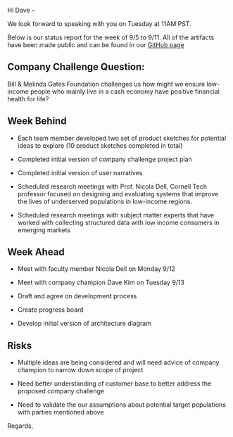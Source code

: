 Hi Dave –

We look forward to speaking with you on Tuesday at 11AM PST.

Below is our status report for the week of 9/5 to 9/11. All of the artifacts have been made public and can be found in our [GitHub page](https://github.com/Cash-Economy/BMGF)



## Company Challenge Question:

Bill & Melinda Gates Foundation challenges us how might we ensure low-income people who mainly live in a cash economy have positive financial health for life? 



## Week Behind

* Each team member developed two set of product sketches for potential ideas to explore (10 product sketches completed in total)

* Completed initial version of company challenge project plan

* Completed initial version of user narratives

* Scheduled research meetings with Prof. Nicola Dell, Cornell Tech professor focused on designing and evaluating systems that improve the lives of underserved populations in low-income regions.

* Scheduled research meetings with subject matter experts that have worked with collecting structured data with low income consumers in emerging markets



## Week Ahead

* Meet with faculty member Nicola Dell on Monday 9/12

* Meet with company champion Dave Kim on Tuesday 9/13

* Draft and agree on development process

* Create progress board

* Develop initial version of architecture diagram



## Risks

* Multiple ideas are being considered and will need advice of company champion to narrow down scope of project

* Need better understanding of customer base to better address the proposed company challenge

* Need to validate the our assumptions about potential target populations with parties mentioned above



Regards,

